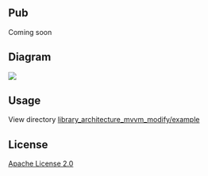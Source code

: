 
## Pub

Coming soon

## Diagram

<img src="/diagram/library_architecture_mvvm_modify_transparent.png"/>

## Usage

View directory <a href="https://github.com/JacobOdd/library_architecture_mvvm_modify/tree/main/example">library_architecture_mvvm_modify/example</a>

## License

[Apache License 2.0](LICENSE)
